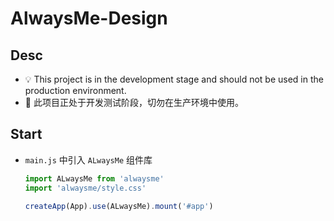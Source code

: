 # AlwaysMe-Design

## Desc

-   💡 This project is in the development stage and should not be used in the production environment.
-   👻 此项目正处于开发测试阶段，切勿在生产环境中使用。

## Start

-   `main.js` 中引入 `ALwaysMe` 组件库

    ```javascript
    import ALwaysMe from 'alwaysme'
    import 'alwaysme/style.css'

    createApp(App).use(ALwaysMe).mount('#app')
    ```

